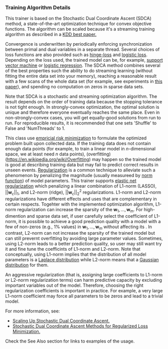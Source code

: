 ### Training Algorithm Details
This trainer is based on the Stochastic Dual Coordinate Ascent (SDCA) method, a
state-of-the-art optimization technique for convex objective functions. The
algorithm can be scaled because it's a streaming training algorithm as described
in a [KDD best
paper.](https://www.csie.ntu.edu.tw/~cjlin/papers/disk_decomposition/tkdd_disk_decomposition.pdf)
        
Convergence is underwritten by periodically enforcing synchronization between
primal and dual variables in a separate thread. Several choices of loss
functions are also provided such as
[hinge-loss](https://en.wikipedia.org/wiki/Hinge_loss) and [logistic
loss](http://www.hongliangjie.com/wp-content/uploads/2011/10/logistic.pdf).
Depending on the loss used, the trained model can be, for example, [support
vector machine](https://en.wikipedia.org/wiki/Support-vector_machine) or
[logistic regression](https://en.wikipedia.org/wiki/Logistic_regression). The
SDCA method combines several of the best properties such the ability to do
streaming learning (without fitting the entire data set into your memory),
reaching a reasonable result with a few scans of the whole data set (for
example, see experiments in [this
paper](https://www.csie.ntu.edu.tw/~cjlin/papers/cddual.pdf)), and spending no
computation on zeros in sparse data sets.
          
Note that SDCA is a stochastic and streaming optimization algorithm. The result
depends on the order of training data because the stopping tolerance is not
tight enough. In strongly-convex optimization, the optimal solution is unique
and therefore everyone eventually reaches the same place. Even in
non-strongly-convex cases, you will get equally-good solutions from run to run.
For reproducible results, it is recommended that one sets 'Shuffle' to False and
'NumThreads' to 1.

This class use [empricial risk minimization](https://en.wikipedia.org/wiki/Empirical_risk_minimization) to formulate the optimized problem built upon collected data.
If the training data does not contain enough data points (for example, to train a linear model in $n$-dimensional space, we at least need $n$ data points),
(overfitting)(https://en.wikipedia.org/wiki/Overfitting) may happen so the trained model is good at describing training data but may fail to predict correct results in unseen events.
[Regularization](https://en.wikipedia.org/wiki/Regularization_(mathematics)) is a common technique to alleviate such a phenomenon by penalizing the magnitude (usually measureed by [norm function](https://en.wikipedia.org/wiki/Norm_(mathematics))) of model parameters.
This trainer supports [elastic net regularization](https://en.wikipedia.org/wiki/Elastic_net_regularization) which penalizing a linear combination of L1-norm (LASSO), $|| \textbf{w}_c ||_1$, and L2-norm (ridge), $|| \textbf{w}_c ||_2^2$ regularizations.
L1-norm and L2-norm regularizations have different effects and uses that are complementary in certain respects.
Togehter with the implemented optimization algorithm, L1-norm regularization can increase the sparsity of the $\textbf{w}_1,\dots,\textbf{w}_m$.
For high-dimention and sparse data set, if user carefully select the coefficient of L1-norm, it is possible to achieve a good prediction quality with a model with a few of non-zeros (e.g., 1% values) in $\textbf{w}_1,\dots,\textbf{w}_m$ without affecting its .
In contrast, L2-norm can not increase the sparsity of the trained model but can still prevernt overfitting by avoiding large parameter values.
Sometimes, using L2-norm leads to a better prediction quality, so user may still want try it and fine tune the coefficints of L1-norm and L2-norm.
Note that conceptually, using L1-norm implies that the distribution of all model parameters is a [Laplace distribution](https://en.wikipedia.org/wiki/Laplace_distribution) while
L2-norm means that a [Gaussian distribution](https://en.wikipedia.org/wiki/Normal_distribution) for them.

An aggressive regularization (that is, assigning large coefficients to L1-norm or L2-norm regularization terms) can harm predictive capacity by excluding important variables out of the model.
Therefore, choosing the right regularization coefficients is important in practice.
For example, a very large L1-norm coefficient may force all parameters to be zeros and lead to a trivial model.

For more information, see:
* [Scaling Up Stochastic Dual Coordinate
  Ascent.](https://www.microsoft.com/en-us/research/wp-content/uploads/2016/06/main-3.pdf)
* [Stochastic Dual Coordinate Ascent Methods for Regularized Loss
  Minimization.](http://www.jmlr.org/papers/volume14/shalev-shwartz13a/shalev-shwartz13a.pdf)

Check the See Also section for links to examples of the usage.

